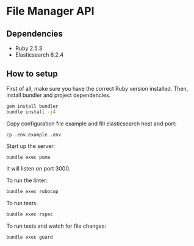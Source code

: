# File Manager API

## Dependencies

- Ruby 2.5.3
- Elasticsearch 6.2.4

## How to setup

First of all, make sure you have the correct Ruby version installed. Then, install bundler and project dependencies.
```bash
gem install bundler
bundle install -j4
```

Copy configuration file example and fill elasticsearch host and port:
```bash
cp .env.example .env
```

Start up the server:
```
bundle exec puma
```

It will listen on port 3000.

To run the linter:
```bash
bundle exec rubocop
```

To run tests:
```bash
bundle exec rspec
```

To run tests and watch for file changes:
```bash
bundle exec guard
```
